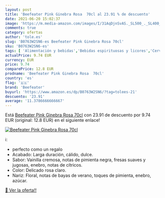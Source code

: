 ```yaml
---
layout: post
title: 'Beefeater Pink Ginebra Rosa  70cl al 23.91 % de descuento'
date: 2021-06-20 15:02:37
image: 'https://m.media-amazon.com/images/I/31AqDjnSvAS._SL500_._SL400_.jpg'
comments: true
category: ofertas
author: 'tole.es'
slug: 'B0763W2SN6-es Beefeater Pink Ginebra Rosa 70cl'
sku: 'B0763W2SN6-es'
tags: [ 'Alimentación y bebidas','Bebidas espirituosas y licores','Cervezas, vinos y licores','Ginebras','beefeater','ginebra', ]
actualPrice: 9.74 EUR
currency: EUR
price: 9.74
comparePrice: 12.8 EUR
prodname: 'Beefeater Pink Ginebra Rosa  70cl'
country: 'es'
flag: '🇪🇸'
brand: 'Beefeater'
buyurl: 'https://www.amazon.es/dp/B0763W2SN6/?tag=tolees-21'
descuento: '23.91'
average: '11.3786666666667'
---
```


Está [Beefeater Pink Ginebra Rosa  70cl](https://www.amazon.es/dp/B0763W2SN6/?tag=tolees-21) con 23.91 de descuento por 9.74 EUR (original: 12.8 EUR) en el siguiente enlace!

[![Beefeater Pink Ginebra Rosa  70cl](https://m.media-amazon.com/images/I/31AqDjnSvAS._SL500_._SL400_.jpg)](https://www.amazon.es/dp/B0763W2SN6/?tag=tolees-21)

ℹ️:

- perfecto como un regalo
- Acabado: Larga duración, cálido, dulce.
- Sabor: Vainilla cremosa, notas de pimienta negra, fresas suaves y jugosas, enebro, notas de cítricos.
- Color: Delicado rosa claro.
- Nariz: Floral, notas de bayas de verano, toques de pimienta, enebro, azúcar.

[🛒 Ver la oferta!!](https://www.amazon.es/dp/B0763W2SN6/?tag=tolees-21)
